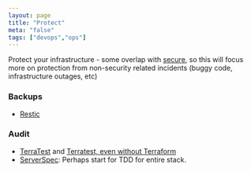 ```yaml
---
layout: page
title: "Protect"
meta: "false"
tags: ["devops","ops"]
---
```


Protect your infrastructure - some overlap with [secure](security.md), so this will focus more on protection from non-security related incidents (buggy code, infrastructure outages, etc)


### Backups

- [Restic](https://restic.net/)


### Audit

- [TerraTest](https://terratest.gruntwork.io/) and [Terratest, even without Terraform](https://terratest.gruntwork.io/docs/testing-best-practices/alternative-testing-tools/)
- [ServerSpec](http://serverspec.org): Perhaps start for TDD for entire stack.
